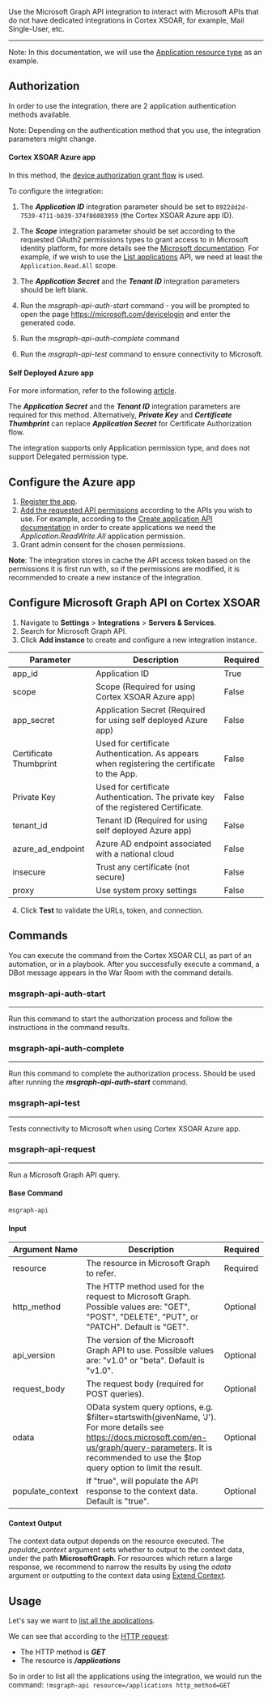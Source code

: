 Use the Microsoft Graph API integration to interact with Microsoft APIs that do not have dedicated integrations in Cortex XSOAR, for example, Mail Single-User, etc.

---

Note: In this documentation, we will use the [Application resource type](https://docs.microsoft.com/en-us/graph/api/resources/application?view=graph-rest-1.0) as an example.

## Authorization
In order to use the integration, there are 2 application authentication methods available.

Note: Depending on the authentication method that you use, the integration parameters might change.

#### Cortex XSOAR Azure app

In this method, the [device authorization grant flow](https://docs.microsoft.com/en-us/azure/active-directory/develop/v2-oauth2-device-code) is used.

To configure the integration:

1. The ***Application ID*** integration parameter should be set to `8922dd2d-7539-4711-b839-374f86083959` (the Cortex XSOAR Azure app ID).

2. The ***Scope*** integration parameter should be set according to the requested OAuth2 permissions types to grant access to in Microsoft identity platform, for more details see the [Microsoft documentation](https://docs.microsoft.com/en-us/azure/active-directory/develop/v2-permissions-and-consent).
For example, if we wish to use the [List applications](https://docs.microsoft.com/en-us/graph/api/application-list?view=graph-rest-1.0&tabs=http#permissions) API, we need at least the `Application.Read.All` scope.

3. The ***Application Secret*** and the ***Tenant ID*** integration parameters should be left blank.

4. Run the *msgraph-api-auth-start* command - you will be prompted to open the page https://microsoft.com/devicelogin and enter the generated code.

5. Run the *msgraph-api-auth-complete* command

6. Run the *msgraph-api-test* command to ensure connectivity to Microsoft. 
 
#### Self Deployed Azure app

For more information, refer to the following [article](https://xsoar.pan.dev/docs/reference/articles/microsoft-integrations---authentication#self-deployed-application). 

The ***Application Secret*** and the ***Tenant ID*** integration parameters are required for this method.
Alternatively, ***Private Key*** and ***Certificate Thumbprint*** can replace ***Application Secret*** for Certificate Authorization flow.

The integration supports only Application permission type, and does not support Delegated permission type. 

## Configure the Azure app
1. [Register the app](https://docs.microsoft.com/en-us/azure/active-directory/develop/quickstart-register-app).
2. [Add the requested API permissions](https://docs.microsoft.com/en-us/azure/active-directory/develop/v2-permissions-and-consent#request-the-permissions-in-the-app-registration-portal) according to the APIs you wish to use.
    For example, according to the [Create application API documentation](https://docs.microsoft.com/en-us/graph/api/application-post-applications?view=graph-rest-1.0&tabs=http#permissions) in order to create applications we need the *Application.ReadWrite.All* application permission.
3. Grant admin consent for the chosen permissions.

**Note**: The integration stores in cache the API access token based on the permissions it is first run with, so if the permissions are modified, it is recommended to create a new instance of the integration.

## Configure Microsoft Graph API on Cortex XSOAR

1. Navigate to **Settings** > **Integrations** > **Servers & Services**.
2. Search for Microsoft Graph API.
3. Click **Add instance** to create and configure a new integration instance.

| **Parameter** | **Description** | **Required** |
| --- | --- | --- |
| app_id | Application ID | True |
| scope | Scope (Required for using Cortex XSOAR Azure app) | False |
| app_secret | Application Secret (Required for using self deployed Azure app) | False |
| Certificate Thumbprint | Used for certificate Authentication. As appears when registering the certificate to the App. | False |
| Private Key | Used for certificate Authentication. The private key of the registered Certificate. | False |
| tenant_id | Tenant ID (Required for using self deployed Azure app) | False |
| azure_ad_endpoint | Azure AD endpoint associated with a national cloud | False |
| insecure | Trust any certificate \(not secure\) | False |
| proxy | Use system proxy settings | False |

4. Click **Test** to validate the URLs, token, and connection.

## Commands
You can execute the command from the Cortex XSOAR CLI, as part of an automation, or in a playbook.
After you successfully execute a command, a DBot message appears in the War Room with the command details.

### msgraph-api-auth-start
***
Run this command to start the authorization process and follow the instructions in the command results.

### msgraph-api-auth-complete
***
Run this command to complete the authorization process.
Should be used after running the ***msgraph-api-auth-start*** command.

### msgraph-api-test
***
Tests connectivity to Microsoft when using Cortex XSOAR Azure app.

### msgraph-api-request
***
Run a Microsoft Graph API query.


#### Base Command

`msgraph-api`
#### Input

| **Argument Name** | **Description** | **Required** |
| --- | --- | --- |
| resource | The resource in Microsoft Graph to refer. | Required | 
| http_method | The HTTP method used for the request to Microsoft Graph. Possible values are: "GET", "POST", "DELETE", "PUT", or "PATCH". Default is "GET". | Optional | 
| api_version | The version of the Microsoft Graph API to use. Possible values are: "v1.0" or "beta". Default is "v1.0". | Optional | 
| request_body | The request body (required for POST queries). | Optional | 
| odata | OData system query options, e.g. $filter=startswith(givenName, 'J'). For more details see https://docs.microsoft.com/en-us/graph/query-parameters. It is recommended to use the $top query option to limit the result. | Optional |
| populate_context | If "true", will populate the API response to the context data. Default is "true". | Optional | 

#### Context Output

The context data output depends on the resource executed.
The *populate_context* argument sets whether to output to the context data, under the path **MicrosoftGraph**.
For resources which return a large response, we recommend to narrow the results by using the *odata* argument or outputting to the context data using [Extend Context](https://xsoar.pan.dev/docs/playbooks/playbooks-extend-context).


## Usage
Let's say we want to [list all the applications](https://docs.microsoft.com/en-us/graph/api/application-list?view=graph-rest-1.0&tabs=http).

We can see that according to the [HTTP request](https://docs.microsoft.com/en-us/graph/api/application-list?view=graph-rest-1.0&tabs=http#http-request):
 - The HTTP method is ***GET***
 - The resource is ***/applications***
 
So in order to list all the applications using the integration, we would run the command: `!msgraph-api resource=/applications http_method=GET`
